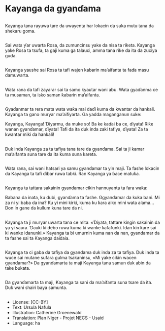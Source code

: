 # Kayanga da gyanɗama

##
Kayanga tana rayuwa tare da
uwayenta har lokacin da suka mutu
tana da shekaru goma.

##
Sai wata ƴar uwarta Rosa, da
zumuncinsu yake da nisa ta riƙeta.
Kayanga yake Rosa ta tsufa, ta gaji
kuma ga talauci, amma tana riƙe da
ita da zuciya guda.

##
Kayanga yaushe sai Rosa ta tafi
wajen kabarin ma’aifanta ta faɗa
masu damuwarta.

##
Wata rana da tafi zayarar sai ta
samo kyautar wani abu. Wata
gyaɗanma ce ta musaman, ta isko
saman ƙabarin ma’aifanta.

##
Gyaɗanmar ta rera mata wata waƙa
mai daɗi kuma da kwantar da
hankali. Kayanga ta gano muryar
ma’aifiyarta.
Ga yadda maganganun suke:

Kayanga, Kayanga!
Ɗiyarmu, da muke so!
Ba ke kaɗai ba ce, ɗiyata!
Riƙe wanan gyanɗamar, ɗiyata!
Tafi da ita duk inda zaki tafiya, ɗiyata!
Za ta kwantar miki da hankali!

##
Duk inda Kayanga za ta tafiya tana
tare da gyanɗama.
Sai ta ji kamar ma’aifanta suna tare
da ita kuma suna kareta.

##
Wata rana, sai wani hatsari ya samu
gyanɗamar ta yin maji. Ta fashe
lokacin da Kayanga ta tafi ɗibar
ruwa tabki.
Ran Kayanga ya ɓace matuƙa.

##
Kayanga ta tattara sakainin
gyanɗamar cikin hannuyanta ta
fara waƙa:

Babana da inata,
ku dubi, gyanɗama ta fashe.
Ggyanɗamar da kuka bani.
Mi za ni yi baba da ina?
Ku yi mini kirki, kuma ku ƙara aiko mini wata alama…
Don in gane da kullum kuna tare da ni.

##
Kayanga ta ji muryar uwarta tana
ce mita:
«Ɗiyata, tattare kingin sakainin da
ya yi saura. Ɗauki ki ɗebo ruwa
kuma ki wanke ƙafafunki. Idan kin
ƙare sai ki wanke idanunki.»
Kayanga ta bi umurnin kuma nan da
nan, gyandamar da ta fashe sai ta
Kayanga daidaia.

##
Kayanga ta ci gaba da tafiya da
gyanɗama duk inda za ta tafiya.
Duk inda ta wuce sai mutane sufara
gulma tsakaninsu, «Mi yake cikin
wacen gyanɗamar?»
Da gyanɗamarta ta maji Kayanga
tana samun duk abin da take
bukata.

##
Da gyanɗamarta ta maji, Kayanga
ta sani da ma’aifanta suna tsare da
ita.
Duk wani shairi baya samunta.

##
* License: [CC-BY]
* Text: Ursula Nafula
* Illustration: Catherine Groenewald
* Translation: Plan Niger - Projet NECS - Usaid
* Language: ha
